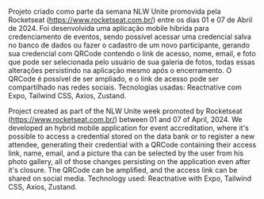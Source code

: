 Projeto criado como parte da semana NLW Unite promovida pela Rocketseat (https://www.rocketseat.com.br/) entre os dias 01 e 07 de Abril de 2024. Foi desenvolvida uma aplicação mobile híbrida para credenciamento de eventos, sendo possível acessar uma credencial salva no banco de dados ou fazer o cadastro de um novo participante, gerando sua credencial com QRCode contendo o link de acesso, nome, email, e foto que pode ser selecionada pelo usuário de sua galeria de fotos, todas essas alterações persistindo na aplicação mesmo após o encerramento. O QRCode é possível de ser ampliado, e o link de acesso pode ser compartilhado nas redes sociais. Tecnologias usadas: Reactnative com Expo, Tailwind CSS, Axios, Zustand.

Project created as part of the NLW Unite week promoted by Rocketseat (https://www.rocketseat.com.br/) between 01 and 07 of April, 2024. We developed an hybrid mobile application for event accreditation, where it's possible to access a credential stored on the data bank or to register a new attendee, generating their credential with a QRCode containing their access link, name, email, and a picture tha can be selected by the user from his photo gallery, all of those changes persisting on the application even after it's closure. The QRCode can be amplified, and the access link can be shared on social media. Technology used:  Reactnative with Expo, Tailwind CSS, Axios, Zustand.
